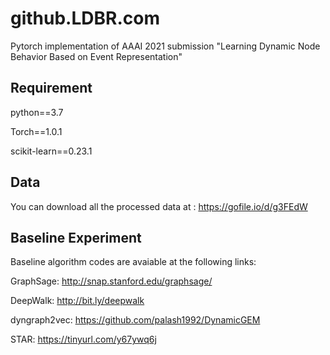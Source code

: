 # github.LDBR.com
Pytorch implementation of AAAI 2021 submission "Learning Dynamic Node Behavior Based on Event Representation"

## Requirement

python==3.7

Torch==1.0.1

scikit-learn==0.23.1



## Data

You can download all the processed data at : https://gofile.io/d/g3FEdW

## Baseline Experiment

Baseline algorithm codes are avaiable at the following links:

GraphSage:  http://snap.stanford.edu/graphsage/

DeepWalk: http://bit.ly/deepwalk

dyngraph2vec:  https://github.com/palash1992/DynamicGEM

STAR: https://tinyurl.com/y67ywq6j


